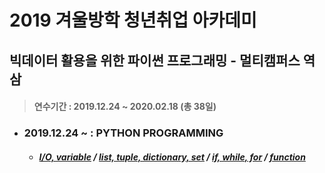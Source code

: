 # 2019 겨울방학 청년취업 아카데미
## 빅데이터 활용을 위한 파이썬 프로그래밍 - 멀티캠퍼스 역삼
> #### 연수기간 : 2019.12.24 ~ 2020.02.18 (총 38일)
* ### 2019.12.24 ~ : PYTHON PROGRAMMING
  - ##### [I/O, variable](https://github.com/samuel950523/winter_python/tree/master/p1224) / [list, tuple, dictionary, set](https://github.com/samuel950523/winter_python/tree/master/p1226) / [if, while, for](https://github.com/samuel950523/winter_python/tree/master/p1227) / [function](https://github.com/samuel950523/winter_python/tree/master/p1230)